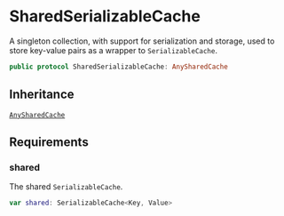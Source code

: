 # SharedSerializableCache

A singleton collection, with support for serialization and storage, used to store key-value pairs as a wrapper to `SerializableCache`.

``` swift
public protocol SharedSerializableCache: AnySharedCache
```

## Inheritance

[`AnySharedCache`](./AnySharedCache)

## Requirements

### shared

The shared `SerializableCache`.

``` swift
var shared: SerializableCache<Key, Value>
```

